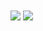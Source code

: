 <!-- ![stats](https://github-readme-stats.vercel.app/api?username=Obungaa&show_icons=true&theme=radical)
[![Top angs](https://github-readme-stats.vercel.app/api/top-langs/?username=Obungaa)](https://github.com/anuraghazra/github-readme-stats)
 -->
 
<img align="center" src="https://github-readme-stats.vercel.app/api?username=Obungaa&show_icons=true&theme=radical" />

<img align="center" src="https://github-readme-stats.vercel.app/api/top-langs/?username=Obungaa&layout=compact)](https://github.com/anuraghazra/github-readme-stats" />
